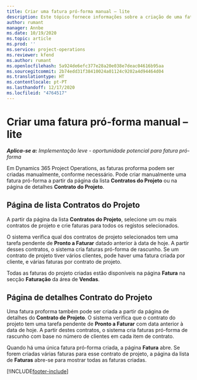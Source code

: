 ```yaml
---
title: Criar uma fatura pró-forma manual – lite
description: Este tópico fornece informações sobre a criação de uma fatura pró-forma manual no Project Operations.
author: rumant
manager: Annbe
ms.date: 10/19/2020
ms.topic: article
ms.prod: ''
ms.service: project-operations
ms.reviewer: kfend
ms.author: rumant
ms.openlocfilehash: 5a924de6efc377e28a20e038e7deac04616b95aa
ms.sourcegitcommit: 2b74edd31f38410024a01124c9202a4d94464d04
ms.translationtype: HT
ms.contentlocale: pt-PT
ms.lasthandoff: 12/17/2020
ms.locfileid: "4764517"
---
```

# <a name="create-a-manual-proforma-invoice---lite"></a>Criar uma fatura pró-forma manual – lite

_**Aplica-se a:** Implementação leve - oportunidade potencial para fatura pró-forma_

Em Dynamics 365 Project Operations, as faturas proforma podem ser criadas manualmente, conforme necessário. Pode criar manualmente uma fatura pró-forma a partir da página da lista **Contratos do Projeto** ou na página de detalhes **Contrato do Projeto**.

##  <a name="project-contracts-list-page"></a>Página de lista Contratos do Projeto

A partir da página da lista **Contratos do Projeto**, selecione um ou mais contratos de projeto e crie faturas para todos os registos selecionados.

O sistema verifica qual dos contratos de projeto selecionados tem uma tarefa pendente de **Pronto a Faturar** datado anterior à data de hoje. A partir desses contratos, o sistema cria faturas pró-forma de rascunho. Se um contrato de projeto tiver vários clientes, pode haver uma fatura criada por cliente, e várias faturas por contrato de projeto.

Todas as faturas do projeto criadas estão disponíveis na página **Fatura** na secção **Faturação** da área de **Vendas**.

## <a name="project-contract-details-page"></a>Página de detalhes Contrato do Projeto

Uma fatura proforma também pode ser criada a partir da página de detalhes do **Contrato de Projeto**. O sistema verifica que o contrato do projeto tem uma tarefa pendente de **Pronto a Faturar** com data anterior à data de hoje. A partir destes contratos, o sistema cria faturas pró-forma de rascunho com base no número de clientes em cada item de contrato.

Quando há uma única fatura pró-forma criada, a página **Fatura** abre. Se forem criadas várias faturas para esse contrato de projeto, a página da lista de **Faturas** abre-se para mostrar todas as faturas criadas.


[!INCLUDE[footer-include](../../includes/footer-banner.md)]